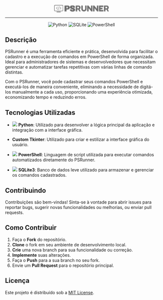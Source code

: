 <div align="center">

<img width="180" src="./assets/logo.png">

---
![Python](https://img.shields.io/badge/Python-c1cdda?style=flat&logo=python)
![SQLite](https://img.shields.io/badge/SQLite-c1cdda?style=flat&logo=sqlite&logoColor=1784ce)
![PowerShell](https://img.shields.io/badge/PowerShell-c1cdda?style=flat&logo=powershell)
</div>

## Descrição

PSRunner é uma ferramenta eficiente e prática, desenvolvida para facilitar o cadastro e a execução de comandos em PowerShell de forma organizada. Ideal para administradores de sistemas e desenvolvedores que necessitam gerenciar e automatizar tarefas repetitivas com várias linhas de comando distintas.

Com o PSRunner, você pode cadastrar seus comandos PowerShell e executá-los de maneira conveniente, eliminando a necessidade de digitá-los manualmente a cada uso, proporcionando uma experiência otimizada, economizando tempo e reduzindo erros.

## Tecnologias Utilizadas

- <img width="10" src="https://skillicons.dev/icons?i=python"> **Python**: Utilizado para desenvolver a lógica principal da aplicação e integração com a interface gráfica.

- **Custom Tkinter**: Utilizado para criar e estilizar a interface gráfica do usuário.

- <img width="10" src="https://skillicons.dev/icons?i=powershell"> **PowerShell**: Linguagem de script utilizada para executar comandos automatizados diretamente do PSRunner.

- <img width="10" src="https://skillicons.dev/icons?i=sqlite"> **SQLite3**: Banco de dados leve utilizado para armazenar e gerenciar os comandos cadastrados.

## Contribuindo

Contribuições são bem-vindas! Sinta-se à vontade para abrir issues para reportar bugs, sugerir novas funcionalidades ou melhorias, ou enviar pull requests.

## Como Contribuir

1. Faça o **Fork** do repositório.
2. **Clone** o fork em seu ambiente de desenvolvimento local.
3. **Crie** uma nova branch para sua funcionalidade ou correção.
4. **Implemente** suas alterações.
5. Faça o **Push** para a sua branch no seu fork.
6. Envie um **Pull Request** para o repositório principal.

## Licença

Este projeto é distribuído sob a [MIT License](LICENSE.md).
